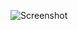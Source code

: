 ![Screenshot](https://raw.githubusercontent.com/Cryakl/Ultimate-RAT-Collection/refs/heads/main/GhostVoice/GhostVoice%201.02%20Recompiled/Screenshot.png)
